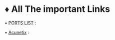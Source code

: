 # ♦ All The important Links 

 • [PORTS LIST](https://en.wikipedia.org/wiki/List_of_TCP_and_UDP_port_numbers) : 
 
 • [Acunetix](http://www.vulnweb.com/) : 
 
